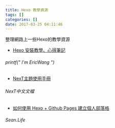 ```yaml
---
title: Hexo 教學資源
tags: []
categories: []
date: 2017-03-25 04:11:46
---
```


整理網路上一些Hexo的教學資源

- [Hexo 安裝教學、心得筆記](https://wwssllabcd.github.io/blog/2014/12/22/how-to-install-hexo/)
###### printf(" I'm EricWang ")
- [NexT主題使用手冊](http://theme-next.iissnan.com/getting-started.html)
###### NexT中文文檔
- [如何使用 Hexo + Github Pages 建立個人部落格](https://sean.life/2016/09/16/Create-a-personl-blog-website/)
###### Sean.Life

